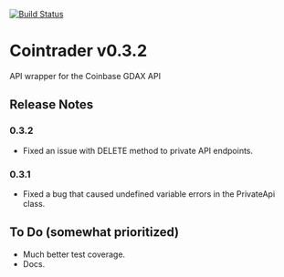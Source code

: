 [![Build Status](https://travis-ci.org/nicdev/cointrader.svg?branch=master)](https://travis-ci.org/nicdev/cointrader)

# Cointrader v0.3.2
API wrapper for the Coinbase GDAX API

## Release Notes
### 0.3.2
* Fixed an issue with DELETE method to private API endpoints.

### 0.3.1
* Fixed a bug that caused undefined variable errors in the PrivateApi class.

## To Do (somewhat prioritized)
* Much better test coverage.
* Docs.
